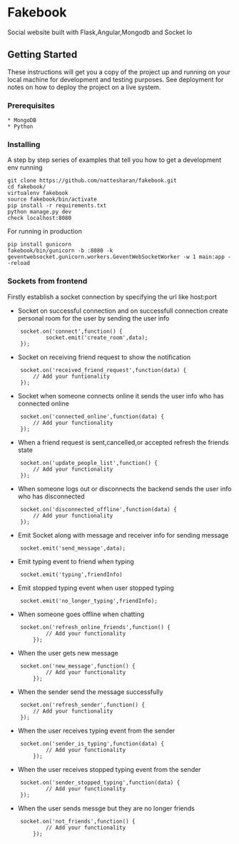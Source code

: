 # Fakebook

Social website built with Flask,Angular,Mongodb and Socket Io

## Getting Started

These instructions will get you a copy of the project up and running on your local machine for development and testing purposes. See deployment for notes on how to deploy the project on a live system.

### Prerequisites

```
* MongoDB
* Python
```

### Installing

A step by step series of examples that tell you how to get a development env running

```
git clone https://github.com/nattesharan/fakebook.git
cd fakebook/
virtualenv fakebook
source fakebook/bin/activate
pip install -r requirements.txt
python manage.py dev
check localhost:8080
```
For running in production
```
pip install gunicorn
fakebook/bin/gunicorn -b :8080 -k geventwebsocket.gunicorn.workers.GeventWebSocketWorker -w 1 main:app --reload

```
### Sockets from frontend
Firstly establish a socket connection by specifying the url like host:port

* Socket on successful connection and on successfull connection create personal room for the user by sending the user info
```
    socket.on('connect',function() {
            socket.emit('create_room',data);
    });
```
* Socket on receiving friend request to show the notification
```
    socket.on('received_friend_request',function(data) {
        // Add your funtionality
    });
```
* Socket when someone connects online it sends the user info who has connected online
```
    socket.on('connected_online',function(data) {
        // Add your functionality
    });
```
* When a friend request is sent,cancelled,or accepted refresh the friends state
```
    socket.on('update_people_list',function() {
        // Add your functionality
    });
```
* When someone logs out or disconnects the backend sends the user info who has disconnected
```
    socket.on('disconnected_offline',function(data) {
        // Add your functionality
    });
```
* Emit Socket along with message and receiver info for sending message
```
    socket.emit('send_message',data);
```
* Emit typing event to friend when typing 
```
    socket.emit('typing',friendInfo)
```
* Emit stopped typing event when user stopped typing
```
    socket.emit('no_longer_typing',friendInfo);
```
* When someone goes offline when chatting
```
    socket.on('refresh_online_friends',function() {
            // Add your functionality
        });
```
* When the user gets new message
```
    socket.on('new_message',function() {
            // Add your functionality
        });
```
* When the sender send the message successfully
```
    socket.on('refresh_sender',function() {
        // Add your functionality
    });
```
* When the user receives typing event from the sender
```
    socket.on('sender_is_typing',function(data) {
            // Add your functionality
        });
```
* When the user receives stopped typing event from the sender
```
    socket.on('sender_stopped_typing',function(data) {
            // Add your functionality
    });
```
* When the user sends messge but they are no longer friends
```
    socket.on('not_friends',function() {
            // Add your functionality
        });
```